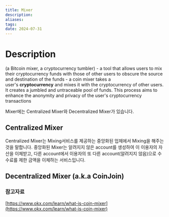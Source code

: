 ```yaml
---
title: Mixer
description: 
aliases: 
tags: 
date: 2024-07-31
---
```


# Description

(a Bitcoin mixer, a cryptocurrency tumbler) - a tool that allows users to mix their cryptocurrency funds with those of other users to obscure the source and destination of the funds - a coin mixer takes a user's **cryptocurrency** and mixes it with the cryptocurrency of other users. It creates a jumbled and untraceable pool of funds. This process aims to enhance the anonymity and privacy of the user's cryptocurrency transactions

Mixer에는 Centralized Mixer와 Decentralized Mixer가 있습니다.

## Centralized Mixer

Centralized Mixer는 Mixing서비스를 제공하는 중앙화된 업체에서 Mixing을 해주는 것을 말합니다.
중앙화된 Mixer는 알려지지 않은 account를 생성하여 이 이용자의 자산을 이체받고, 다른 account에서 이용자의 또 다른 account(알려지지 않음)으로 수수료를 제한 금액을 이체하는 서비스입니다.

## Decentralized Mixer (a.k.a CoinJoin)

### 참고자료

[https://www.okx.com/learn/what-is-coin-mixer](https://www.okx.com/learn/what-is-coin-mixer)
